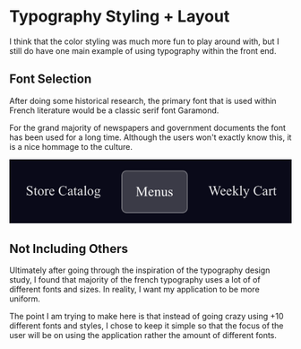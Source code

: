 # Typography Styling + Layout

I think that the color styling was much more fun to play around with, but I still do have one main example of using typography within the front end.

## Font Selection

After doing some historical research, the primary font that is used within French literature would be a classic serif font Garamond.

For the grand majority of newspapers and government documents the font has been used for a long time. Although the users won't exactly know this, it is a nice hommage to the culture.

![Garamond Font](./public/garamond.png)

## Not Including Others

Ultimately after going through the inspiration of the typography design study, I found that majority of the french typography uses a lot of of different fonts and sizes. In reality, I want my application to be more uniform.

The point I am trying to make here is that instead of going crazy using +10 different fonts and styles, I chose to keep it simple so that the focus of the user will be on using the application rather the amount of different fonts.
